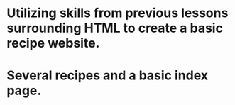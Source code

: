 # Utilizing skills from previous lessons surrounding HTML to create a basic recipe website.
# Several recipes and a basic index page.